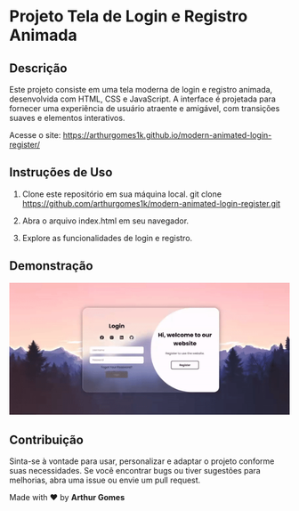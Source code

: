 # Projeto Tela de Login e Registro Animada

## Descrição ##
Este projeto consiste em uma tela moderna de login e registro animada, desenvolvida com HTML, CSS e JavaScript. A interface é projetada para fornecer uma experiência de usuário atraente e amigável, com transições suaves e elementos interativos.

Acesse o site: https://arthurgomes1k.github.io/modern-animated-login-register/

## Instruções de Uso ##
1. Clone este repositório em sua máquina local. git clone https://github.com/arthurgomes1k/modern-animated-login-register.git

2. Abra o arquivo index.html em seu navegador.

3. Explore as funcionalidades de login e registro.

## Demonstração ##

<img src="imagens/gif-login-app.gif" alt="Gif-login-registro">

## Contribuição ##
Sinta-se à vontade para usar, personalizar e adaptar o projeto conforme suas necessidades.
Se você encontrar bugs ou tiver sugestões para melhorias, abra uma issue ou envie um pull request.

Made with ❤️ by **Arthur Gomes**
